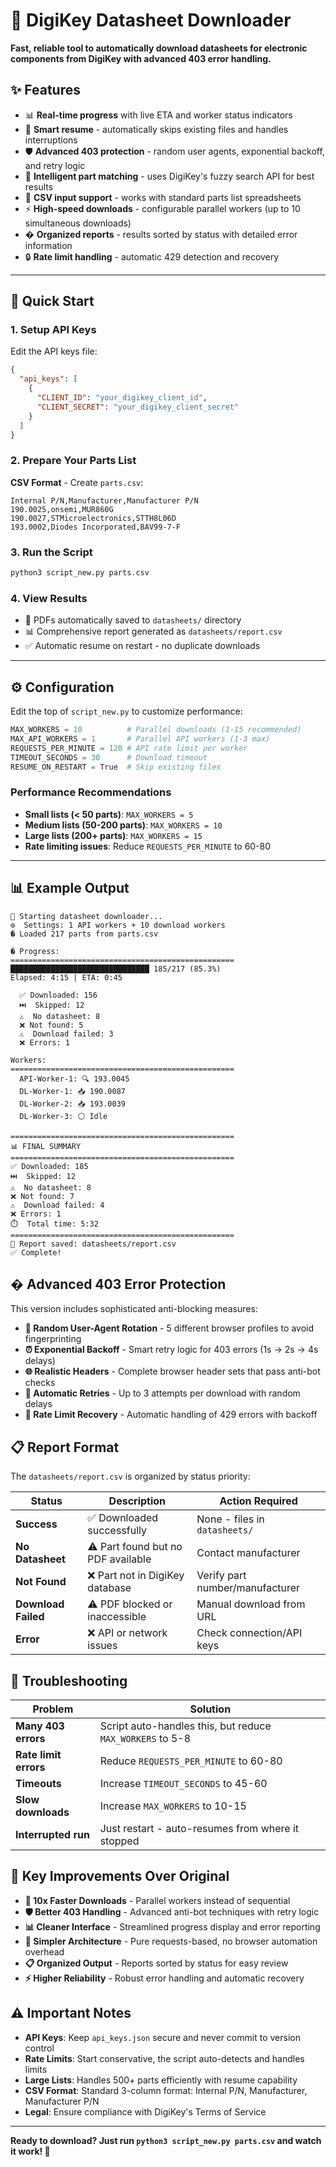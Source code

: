 # 🚀 DigiKey Datasheet Downloader

**Fast, reliable tool to automatically download datasheets for electronic components from DigiKey with advanced 403 error handling.**

## ✨ Features

- 📊 **Real-time progress** with live ETA and worker status indicators
- 🔄 **Smart resume** - automatically skips existing files and handles interruptions
- 🛡️ **Advanced 403 protection** - random user agents, exponential backoff, and retry logic
- 🎯 **Intelligent part matching** - uses DigiKey's fuzzy search API for best results
- 📄 **CSV input support** - works with standard parts list spreadsheets
- ⚡ **High-speed downloads** - configurable parallel workers (up to 10 simultaneous downloads)
- � **Organized reports** - results sorted by status with detailed error information
- 🔒 **Rate limit handling** - automatic 429 detection and recovery

---

## 🚀 Quick Start

### 1. Setup API Keys
Edit the API keys file:

```json
{
  "api_keys": [
    {
      "CLIENT_ID": "your_digikey_client_id",
      "CLIENT_SECRET": "your_digikey_client_secret"
    }
  ]
}
```

### 2. Prepare Your Parts List

**CSV Format** - Create `parts.csv`:
```csv
Internal P/N,Manufacturer,Manufacturer P/N
190.0025,onsemi,MUR860G
190.0027,STMicroelectronics,STTH8L06D
193.0002,Diodes Incorporated,BAV99-7-F
```

### 3. Run the Script
```bash
python3 script_new.py parts.csv
```

### 4. View Results
- 📁 PDFs automatically saved to `datasheets/` directory
- 📊 Comprehensive report generated as `datasheets/report.csv`
- ✅ Automatic resume on restart - no duplicate downloads

---

## ⚙️ Configuration

Edit the top of `script_new.py` to customize performance:

```python
MAX_WORKERS = 10          # Parallel downloads (1-15 recommended)
MAX_API_WORKERS = 1       # Parallel API workers (1-3 max)
REQUESTS_PER_MINUTE = 120 # API rate limit per worker
TIMEOUT_SECONDS = 30      # Download timeout
RESUME_ON_RESTART = True  # Skip existing files
```

### Performance Recommendations
- **Small lists (< 50 parts)**: `MAX_WORKERS = 5`
- **Medium lists (50-200 parts)**: `MAX_WORKERS = 10` 
- **Large lists (200+ parts)**: `MAX_WORKERS = 15`
- **Rate limiting issues**: Reduce `REQUESTS_PER_MINUTE` to 60-80

---

## 📊 Example Output

```
🚀 Starting datasheet downloader...
⚙️  Settings: 1 API workers + 10 download workers
� Loaded 217 parts from parts.csv

� Progress:
==================================================
███████████████████████████████ 185/217 (85.3%)
Elapsed: 4:15 | ETA: 0:45

  ✅ Downloaded: 156
  ⏭️  Skipped: 12
  ⚠️  No datasheet: 8
  ❌ Not found: 5
  ⚠️  Download failed: 3
  ❌ Errors: 1

Workers:
==================================================
  API-Worker-1: 🔍 193.0045
  DL-Worker-1: 📥 190.0087
  DL-Worker-2: 📥 193.0039
  DL-Worker-3: ⚪ Idle

==================================================
📊 FINAL SUMMARY
==================================================
✅ Downloaded: 185
⏭️  Skipped: 12
⚠️  No datasheet: 8
❌ Not found: 7
⚠️  Download failed: 4
❌ Errors: 1
⏱️  Total time: 5:32
==================================================
📄 Report saved: datasheets/report.csv
✅ Complete!
```

## �️ Advanced 403 Error Protection

This version includes sophisticated anti-blocking measures:

- **🎲 Random User-Agent Rotation** - 5 different browser profiles to avoid fingerprinting
- **⏰ Exponential Backoff** - Smart retry logic for 403 errors (1s → 2s → 4s delays)
- **🌐 Realistic Headers** - Complete browser header sets that pass anti-bot checks
- **🔄 Automatic Retries** - Up to 3 attempts per download with random delays
- **🚦 Rate Limit Recovery** - Automatic handling of 429 errors with backoff

## 📋 Report Format

The `datasheets/report.csv` is organized by status priority:

| Status | Description | Action Required |
|--------|-------------|-----------------|
| **Success** | ✅ Downloaded successfully | None - files in `datasheets/` |
| **No Datasheet** | ⚠️ Part found but no PDF available | Contact manufacturer |
| **Not Found** | ❌ Part not in DigiKey database | Verify part number/manufacturer |
| **Download Failed** | ⚠️ PDF blocked or inaccessible | Manual download from URL |
| **Error** | ❌ API or network issues | Check connection/API keys |

## 🔧 Troubleshooting

| Problem | Solution |
|---------|----------|
| **Many 403 errors** | Script auto-handles this, but reduce `MAX_WORKERS` to 5-8 |
| **Rate limit errors** | Reduce `REQUESTS_PER_MINUTE` to 60-80 |
| **Timeouts** | Increase `TIMEOUT_SECONDS` to 45-60 |
| **Slow downloads** | Increase `MAX_WORKERS` to 10-15 |
| **Interrupted run** | Just restart - auto-resumes from where it stopped |

## 🎯 Key Improvements Over Original

- **🚀 10x Faster Downloads** - Parallel workers instead of sequential
- **🛡️ Better 403 Handling** - Advanced anti-bot techniques with retry logic
- **📊 Cleaner Interface** - Streamlined progress display and error reporting
- **🔧 Simpler Architecture** - Pure requests-based, no browser automation overhead
- **📋 Organized Output** - Reports sorted by status for easy review
- **⚡ Higher Reliability** - Robust error handling and automatic recovery

## ⚠️ Important Notes

- **API Keys**: Keep `api_keys.json` secure and never commit to version control
- **Rate Limits**: Start conservative, the script auto-detects and handles limits
- **Large Lists**: Handles 500+ parts efficiently with resume capability
- **CSV Format**: Standard 3-column format: Internal P/N, Manufacturer, Manufacturer P/N
- **Legal**: Ensure compliance with DigiKey's Terms of Service

---

**Ready to download? Just run `python3 script_new.py parts.csv` and watch it work! 🚀**
